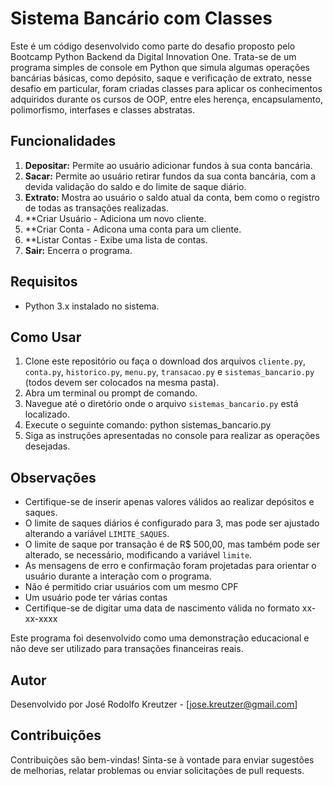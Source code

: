 # Sistema Bancário com Classes

Este é um código desenvolvido como parte do desafio proposto pelo Bootcamp Python Backend da Digital Innovation One. Trata-se de um programa simples de console em Python que simula algumas operações bancárias básicas, como depósito, saque e verificação de extrato, nesse desafio em particular, foram criadas classes para aplicar os conhecimentos adquiridos durante os cursos de OOP, entre eles herença, encapsulamento, polimorfismo, interfases e classes abstratas. 
## Funcionalidades

1. **Depositar:** Permite ao usuário adicionar fundos à sua conta bancária.
2. **Sacar:** Permite ao usuário retirar fundos da sua conta bancária, com a devida validação do saldo e do limite de saque diário.
3. **Extrato:** Mostra ao usuário o saldo atual da conta, bem como o registro de todas as transações realizadas.
4. **Criar Usuário - Adiciona um novo cliente.
5. **Criar Conta - Adicona uma conta para um cliente.
6. **Listar Contas - Exibe uma lista de contas.
0. **Sair:** Encerra o programa.

## Requisitos

- Python 3.x instalado no sistema.

## Como Usar

1. Clone este repositório ou faça o download dos arquivos `cliente.py`, `conta.py`, `historico.py`, `menu.py`, `transacao.py` e `sistemas_bancario.py` (todos devem ser colocados na mesma pasta).
2. Abra um terminal ou prompt de comando.
3. Navegue até o diretório onde o arquivo `sistemas_bancario.py` está localizado.
4. Execute o seguinte comando: python sistemas_bancario.py
5. Siga as instruções apresentadas no console para realizar as operações desejadas.

## Observações

- Certifique-se de inserir apenas valores válidos ao realizar depósitos e saques.
- O limite de saques diários é configurado para 3, mas pode ser ajustado alterando a variável `LIMITE_SAQUES`.
- O limite de saque por transação é de R$ 500,00, mas também pode ser alterado, se necessário, modificando a variável `limite`.
- As mensagens de erro e confirmação foram projetadas para orientar o usuário durante a interação com o programa.
- Não é permitido criar usuários com um mesmo CPF
- Um usuário pode ter várias contas
- Certifique-se de digitar uma data de nascimento válida no formato xx-xx-xxxx

Este programa foi desenvolvido como uma demonstração educacional e não deve ser utilizado para transações financeiras reais.

## Autor

Desenvolvido por José Rodolfo Kreutzer - [jose.kreutzer@gmail.com]

## Contribuições

Contribuições são bem-vindas! Sinta-se à vontade para enviar sugestões de melhorias, relatar problemas ou enviar solicitações de pull requests.
